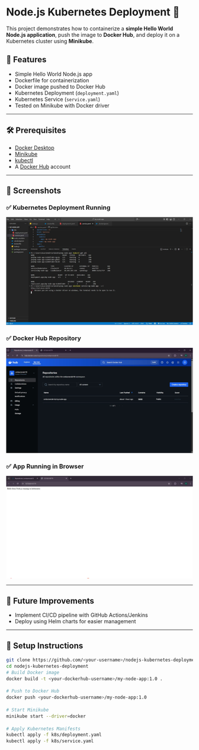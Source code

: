 # Node.js Kubernetes Deployment 🚀

This project demonstrates how to containerize a **simple Hello World Node.js application**, push the image to **Docker Hub**, and deploy it on a Kubernetes cluster using **Minikube**.

## 📌 Features
- Simple Hello World Node.js app
- Dockerfile for containerization
- Docker image pushed to Docker Hub
- Kubernetes Deployment (`deployment.yaml`)
- Kubernetes Service (`service.yaml`)
- Tested on Minikube with Docker driver

---

## 🛠️ Prerequisites
- [Docker Desktop](https://www.docker.com/products/docker-desktop/)
- [Minikube](https://minikube.sigs.k8s.io/docs/start/)
- [kubectl](https://kubernetes.io/docs/tasks/tools/)
- A [Docker Hub](https://hub.docker.com/) account

---

## 📸 Screenshots  

### ✅ Kubernetes Deployment Running
![Kubernetes Deployment](./Screenshots/node-js-minicube.jpg)

### ✅ Docker Hub Repository
![Docker Hub](./Screenshots/node-js-minicube-docker-hub.jpg)

### ✅ App Running in Browser
![App Running](./Screenshots/node-js-minicube-webpage.jpg)

---

## 🔮 Future Improvements  
- Implement CI/CD pipeline with GitHub Actions/Jenkins
- Deploy using Helm charts for easier management 
---
## 🚀 Setup Instructions


```bash
git clone https://github.com/<your-username>/nodejs-kubernetes-deployment.git
cd nodejs-kubernetes-deployment
# Build Docker image
docker build -t <your-dockerhub-username>/my-node-app:1.0 .

# Push to Docker Hub
docker push <your-dockerhub-username>/my-node-app:1.0

# Start Minikube 
minikube start --driver=docker

# Apply Kubernetes Manifests
kubectl apply -f k8s/deployment.yaml
kubectl apply -f k8s/service.yaml



